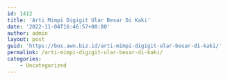 ```yaml
---
id: 1412
title: 'Arti Mimpi Digigit Ular Besar Di Kaki'
date: '2022-11-04T16:46:57+00:00'
author: admin
layout: post
guid: 'https://bos.awn.biz.id/arti-mimpi-digigit-ular-besar-di-kaki/'
permalink: /arti-mimpi-digigit-ular-besar-di-kaki/
categories:
    - Uncategorized
---
```


